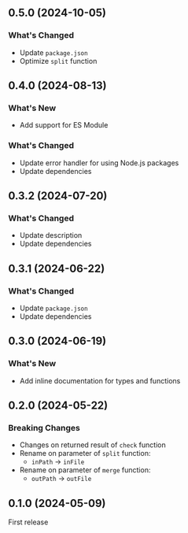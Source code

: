 ## 0.5.0 (2024-10-05)

### What's Changed

- Update `package.json`
- Optimize `split` function

## 0.4.0 (2024-08-13)

### What's New

- Add support for ES Module

### What's Changed

- Update error handler for using Node.js packages
- Update dependencies

## 0.3.2 (2024-07-20)

### What's Changed

- Update description
- Update dependencies

## 0.3.1 (2024-06-22)

### What's Changed

- Update `package.json`
- Update dependencies

## 0.3.0 (2024-06-19)

### What's New

- Add inline documentation for types and functions

## 0.2.0 (2024-05-22)

### Breaking Changes

- Changes on returned result of `check` function
- Rename on parameter of `split` function:
    - `inPath` -> `inFile`
- Rename on parameter of `merge` function:
    - `outPath` -> `outFile`

## 0.1.0 (2024-05-09)

First release
